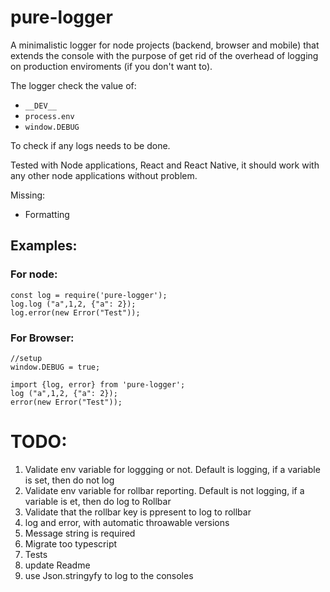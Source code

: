 # pure-logger

A minimalistic logger for node projects (backend, browser and mobile) that extends the console with the purpose of get rid of the overhead of logging on production enviroments (if you don't want to).

The logger check the value of: 

- `__DEV__`
- `process.env`
- `window.DEBUG`

To check if any logs needs to be done.

Tested with Node applications, React and React Native, it should work with any other node applications without problem.

Missing:

- Formatting


## Examples:

### For node:


```
const log = require('pure-logger');
log.log ("a",1,2, {"a": 2});
log.error(new Error("Test"));
```

### For Browser:

```
//setup
window.DEBUG = true;

import {log, error} from 'pure-logger';
log ("a",1,2, {"a": 2});
error(new Error("Test"));
```


# TODO: 

1. Validate env variable for loggging or not. Default is logging, if a variable is set, then do not log
2. Validate env variable for rollbar reporting. Default is not logging, if a variable is et, then do log to Rollbar
3. Validate that the rollbar key is ppresent to log to rollbar
4. log and error, with automatic throawable versions
5. Message string is required
6. Migrate too typescript
7. Tests
8. update Readme
9. use Json.stringyfy to log to the consoles